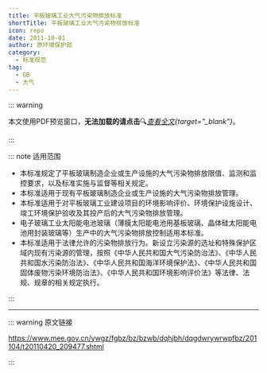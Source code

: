 ```yaml
---
title: 平板玻璃工业大气污染物排放标准
shortTitle: 平板玻璃工业大气污染物排放标准
icon: repo
date: 2011-10-01
author: 原环境保护部
category:
  - 标准规范
tag:
  - GB
  - 大气
---
```


::: warning

本文使用PDF预览窗口<Badge text="基于Chromium内核" type="tip" />，**无法加载的请点击**:mag:*[查看全文](/static/pdf/P8/GB/GB-26453-2011.pdf){target="_blank"}*。

:::

::: note 适用范围

- 本标准规定了平板玻璃制造企业或生产设施的大气污染物排放限值、监测和监控要求，以及标准实施与监督等相关规定。
- 本标准适用于现有平板玻璃制造企业或生产设施的大气污染物排放管理。
- 本标准适用于对平板玻璃工业建设项目的环境影响评价、环境保护设施设计、竣工环境保护验收及其投产后的大气污染物排放管理。
- 电子玻璃工业太阳能电池玻璃（薄膜太阳能电池用基板玻璃、晶体硅太阳能电池用封装玻璃等）生产中的大气污染物排放控制适用本标准。
- 本标准适用于法律允许的污染物排放行为。新设立污染源的选址和特殊保护区域内现有污染源的管理，按照《中华人民共和国大气污染防治法》、《中华人民共和国水污染防治法》、《中华人民共和国海洋环境保护法》、《中华人民共和国固体废物污染环境防治法》、《中华人民共和国环境影响评价法》等法律、法规、规章的相关规定执行。

:::

<PDF url="/static/pdf/P8/GB/GB-26453-2011.pdf" :zoom=90 height="1020px" />

---

::: warning 原文链接

<https://www.mee.gov.cn/ywgz/fgbz/bz/bzwb/dqhjbh/dqgdwrywrwpfbz/201104/t20110420_209477.shtml>

:::